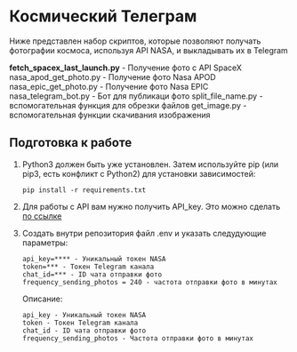 <h1>Космический Телеграм</h1>

Ниже представлен набор скриптов, которые позволяют получать фотографии космоса, используя API NASA, и выкладывать их в Telegram

<b>fetch_spacex_last_launch.py</b> - Получение фото с API SpaceX 
nasa_apod_get_photo.py - Получение фото Nasa APOD
nasa_epic_get_photo.py - Получение фото Nasa EPIC
nasa_telegram_bot.py - Бот для публикаци фото
split_file_name.py - вспомогательная функция для обрезки файлов
get_image.py - вспомогательная функции скачивания изображения

<h2>Подготовка к работе</h2>

1. Python3 должен быть уже установлен. Затем используйте pip (или pip3, есть конфликт с Python2) для установки зависимостей:
   
   ``` pip install -r requirements.txt ```

2. Для работы с API вам нужно получить API_key. Это можно сделать <a href ="https://api.nasa.gov/#apod">по ссылке </a>
3. Создать внутри репозитория файл .env и указать следудующие параметры:
   ```
   api_key=**** - Уникальный токен NASA
   token=*** - Токен Telegram канала
   chat_id=*** - ID чата отправки фото
   frequency_sending_photos = 240 - частота отправки фото в минутах
   ```
   Описание:
    ```
   api_key - Уникальный токен NASA
   token - Токен Telegram канала
   chat_id - ID чата отправки фото
   frequency_sending_photos - Частота отправки фото в минутах
   ```
   

